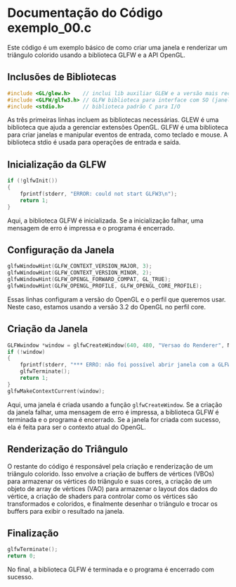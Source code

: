 # Documentação do Código exemplo_00.c

Este código é um exemplo básico de como criar uma janela e renderizar um triângulo colorido usando a biblioteca GLFW e a API OpenGL. 

## Inclusões de Bibliotecas

```c
#include <GL/glew.h>    // inclui lib auxiliar GLEW e a versão mais recente da OpenGL
#include <GLFW/glfw3.h> // GLFW biblioteca para interface com SO (janela, mouse, teclado, ...)
#include <stdio.h>      // biblioteca padrão C para I/O
```

As três primeiras linhas incluem as bibliotecas necessárias. GLEW é uma biblioteca que ajuda a gerenciar extensões OpenGL. GLFW é uma biblioteca para criar janelas e manipular eventos de entrada, como teclado e mouse. A biblioteca stdio é usada para operações de entrada e saída.

## Inicialização da GLFW

```c
if (!glfwInit())
{
    fprintf(stderr, "ERROR: could not start GLFW3\n");
    return 1;
}
```

Aqui, a biblioteca GLFW é inicializada. Se a inicialização falhar, uma mensagem de erro é impressa e o programa é encerrado.

## Configuração da Janela

```c
glfwWindowHint(GLFW_CONTEXT_VERSION_MAJOR, 3);
glfwWindowHint(GLFW_CONTEXT_VERSION_MINOR, 2);
glfwWindowHint(GLFW_OPENGL_FORWARD_COMPAT, GL_TRUE);
glfwWindowHint(GLFW_OPENGL_PROFILE, GLFW_OPENGL_CORE_PROFILE);
```

Essas linhas configuram a versão do OpenGL e o perfil que queremos usar. Neste caso, estamos usando a versão 3.2 do OpenGL no perfil core.

## Criação da Janela

```c
GLFWwindow *window = glfwCreateWindow(640, 480, "Versao do Renderer", NULL, NULL);
if (!window)
{
    fprintf(stderr, "*** ERRO: não foi possível abrir janela com a GLFW\n");
    glfwTerminate();
    return 1;
}
glfwMakeContextCurrent(window);
```

Aqui, uma janela é criada usando a função `glfwCreateWindow`. Se a criação da janela falhar, uma mensagem de erro é impressa, a biblioteca GLFW é terminada e o programa é encerrado. Se a janela for criada com sucesso, ela é feita para ser o contexto atual do OpenGL.

## Renderização do Triângulo

O restante do código é responsável pela criação e renderização de um triângulo colorido. Isso envolve a criação de buffers de vértices (VBOs) para armazenar os vértices do triângulo e suas cores, a criação de um objeto de array de vértices (VAO) para armazenar o layout dos dados do vértice, a criação de shaders para controlar como os vértices são transformados e coloridos, e finalmente desenhar o triângulo e trocar os buffers para exibir o resultado na janela.

## Finalização

```c
glfwTerminate();
return 0;
```

No final, a biblioteca GLFW é terminada e o programa é encerrado com sucesso.